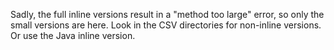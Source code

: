 Sadly, the full inline versions result in a "method too large" error, so only the small versions are here.  Look in the CSV directories for non-inline versions.  Or use the Java inline version.